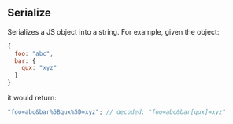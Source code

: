 ## Serialize

Serializes a JS object into a string. For example, given the object:

```javascript
{
  foo: "abc",
  bar: {
    qux: "xyz"
  }
}
```

it would return:

```javascript
"foo=abc&bar%5Bqux%5D=xyz"; // decoded: "foo=abc&bar[qux]=xyz"

```
